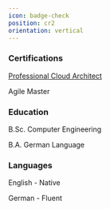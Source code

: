 ```yaml
---
icon: badge-check
position: cr2
orientation: vertical
---
```


### Certifications

[Professional Cloud Architect](https://www.credential.net/014dd413-ac26-48c4-afd5-a7ad5c591dce)

Agile Master

### Education

B.Sc. Computer Engineering

B.A. German Language

### Languages

English - Native

German - Fluent
